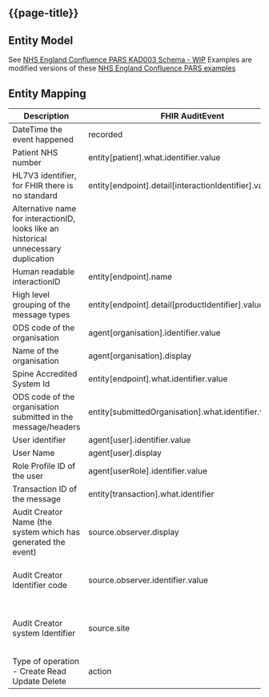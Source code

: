 ## {{page-title}}

## Entity Model

See [NHS England Confluence PARS KAD003 Schema - WIP](https://nhsd-confluence.digital.nhs.uk/display/PARS/PARS+KAD003+Schema+-+WIP)
Examples are modified versions of these [NHS England Confluence PARS examples](https://nhsd-confluence.digital.nhs.uk/pages/viewpageattachments.action?pageId=864404462)  

## Entity Mapping 

| Description | FHIR AuditEvent                                            | Comment                             |
|-------------|------------------------------------------------------------|-------------------------------------|
| DateTime the event happened | recorded                                                   |                                     |
| Patient NHS number | entity[patient].what.identifier.value                      |                                     |
| HL7V3 identifier, for FHIR there is no standard | entity[endpoint].detail[interactionIdentifier].valueString | changed                             |
| Alternative name for interactionID, looks like an historical unnecessary duplication |                                                            |                                     |
| Human readable interactionID | entity[endpoint].name                                      | changed                             |
| High level grouping of the message types | entity[endpoint].detail[productIdentifier].valueString     | changed                             |
| ODS code of the organisation | agent[organisation].identifier.value                       |                                     |
| Name of the organisation | agent[organisation].display                                |                                     | 
| Spine Accredited System Id | entity[endpoint].what.identifier.value                     |                                     |
| ODS code of the organisation submitted in the message/headers | entity[submittedOrganisation].what.identifier.value        | ?                                   |
| User identifier | agent[user].identifier.value                               |                                     |
| User Name | agent[user].display                                        |                                     | 
| Role Profile ID of the user | agent[userRole].identifier.value                           |                                     |
| Transaction ID of the message | entity[transaction].what.identifier                        |                                     | 
| Audit Creator Name (the system which has generated the event) | source.observer.display                                    |
| Audit Creator Identifier  code | source.observer.identifier.value                           | Do we also need to allow productId? |
| Audit Creator system Identifier | source.site                                                | Are these the correct way around    | 
| Type of operation - Create Read Update Delete | action                                                     |                                     | 
